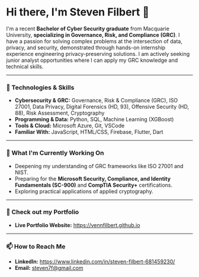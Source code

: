 # Hi there, I'm Steven Filbert 👋

I'm a recent **Bachelor of Cyber Security graduate** from Macquarie University, **specializing in Governance, Risk, and Compliance (GRC)**. I have a passion for solving complex problems at the intersection of data, privacy, and security, demonstrated through hands-on internship experience engineering privacy-preserving solutions. I am actively seeking junior analyst opportunities where I can apply my GRC knowledge and technical skills.

---

### 🔧 Technologies & Skills

* **Cybersecurity & GRC:** Governance, Risk & Compliance (GRC), ISO 27001, Data Privacy, Digital Forensics (HD, 93), Offensive Security (HD, 88), Risk Assessment, Cryptography
* **Programming & Data:** Python, SQL, Machine Learning (XGBoost)
* **Tools & Cloud:** Microsoft Azure, Git, VSCode
* **Familiar With:** JavaScript, HTML/CSS, Firebase, Flutter, Dart

---

### 🌱 What I'm Currently Working On

* Deepening my understanding of GRC frameworks like ISO 27001 and NIST.
* Preparing for the **Microsoft Security, Compliance, and Identity Fundamentals (SC-900)** and **CompTIA Security+** certifications.
* Exploring practical applications of applied cryptography.

---

### 🚀 Check out my Portfolio

* **Live Portfolio Website:** https://vennfilbert.github.io

---

### 📫 How to Reach Me

* **LinkedIn:** https://www.linkedin.com/in/steven-filbert-681459230/
* **Email:** steven7f@gmail.com